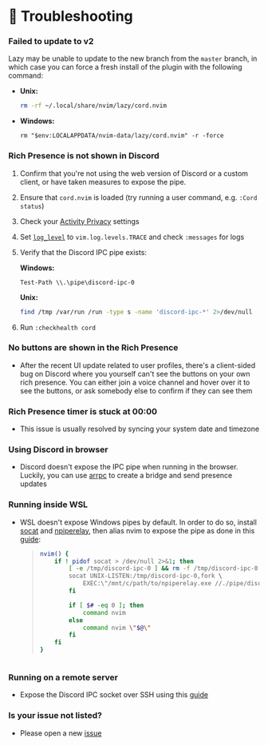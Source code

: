 # 🔧 Troubleshooting

### Failed to update to v2
Lazy may be unable to update to the new branch from the `master` branch, in which case you can force a fresh install of the plugin with the following command:
  
- **Unix:**
    ```sh
    rm -rf ~/.local/share/nvim/lazy/cord.nvim
    ```

- **Windows:**
    ```pwsh
    rm "$env:LOCALAPPDATA/nvim-data/lazy/cord.nvim" -r -force
    ```

### Rich Presence is not shown in Discord
1. Confirm that you're not using the web version of Discord or a custom client, or have taken measures to expose the pipe.
2. Ensure that `cord.nvim` is loaded (try running a user command, e.g. `:Cord status`)
4. Check your [Activity Privacy](https://github.com/vyfor/cord.nvim/assets/92883017/c0c8c410-e90e-425e-bf10-8b59f04f15ce) settings
5. Set [`log_level`](./Configuration.md) to `vim.log.levels.TRACE` and check `:messages` for logs
6. Verify that the Discord IPC pipe exists:

   **Windows:**
   ```pwsh
   Test-Path \\.\pipe\discord-ipc-0
   ```

   **Unix:**
   ```sh
   find /tmp /var/run /run -type s -name 'discord-ipc-*' 2>/dev/null
   ```
7. Run `:checkhealth cord`

### No buttons are shown in the Rich Presence
- After the recent UI update related to user profiles, there's a client-sided bug on Discord where you yourself can't see the buttons on your own rich presence. You can either join a voice channel and hover over it to see the buttons, or ask somebody else to confirm if they can see them

### Rich Presence timer is stuck at 00:00
- This issue is usually resolved by syncing your system date and timezone

### Using Discord in browser
- Discord doesn't expose the IPC pipe when running in the browser. Luckily, you can use [arrpc](https://github.com/OpenAsar/arrpc) to create a bridge and send presence updates

### Running inside WSL
- WSL doesn't expose Windows pipes by default. In order to do so, install [socat](https://www.kali.org/tools/socat) and [npiperelay](https://github.com/jstarks/npiperelay/), then alias nvim to expose the pipe as done in this [guide](https://gist.github.com/mousebyte/af45cbecaf0028ea78d0c882c477644a#aliasing-nvim):
    > ```sh
    > nvim() {
    >     if ! pidof socat > /dev/null 2>&1; then
    >         [ -e /tmp/discord-ipc-0 ] && rm -f /tmp/discord-ipc-0
    >         socat UNIX-LISTEN:/tmp/discord-ipc-0,fork \
    >             EXEC:\"/mnt/c/path/to/npiperelay.exe //./pipe/discord-ipc-0\" &
    >         fi
    > 
    >         if [ $# -eq 0 ]; then
    >             command nvim
    >         else
    >             command nvim \"$@\"
    >         fi
    >     fi
    > }
    ```

### Running on a remote server
- Expose the Discord IPC socket over SSH using this [guide](https://carlosbecker.com/posts/discord-rpc-ssh/)

### Is your issue not listed?
- Please open a new [issue](https://github.com/vyfor/cord.nvim/issues/new/choose)